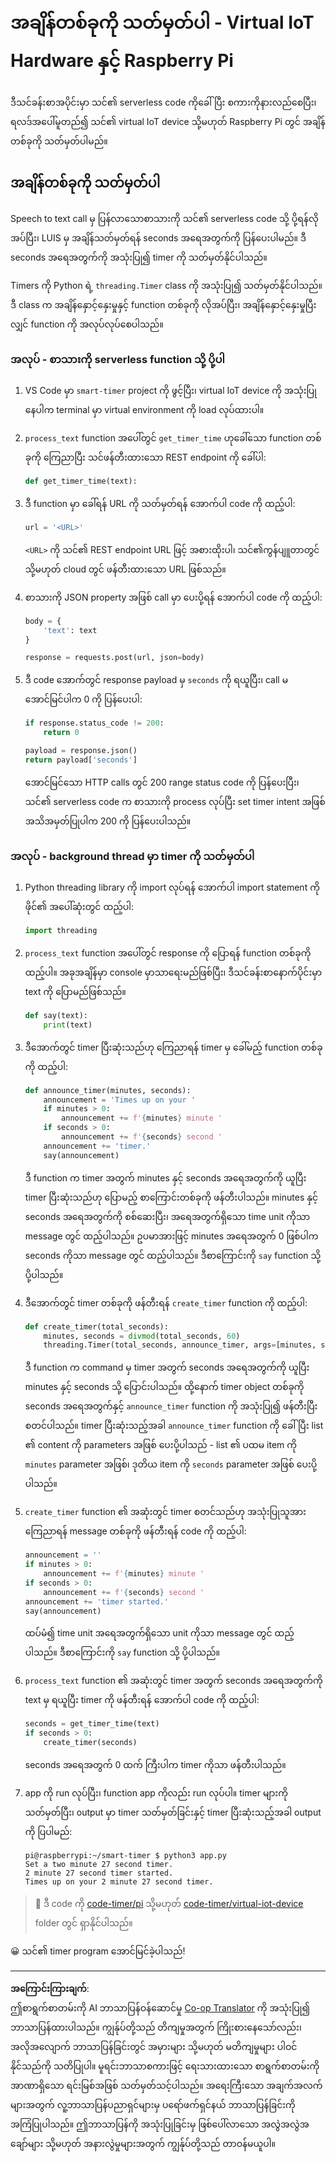 <!--
CO_OP_TRANSLATOR_METADATA:
{
  "original_hash": "64ad4ddb4de81a18b7252e968f10b404",
  "translation_date": "2025-08-28T16:22:35+00:00",
  "source_file": "6-consumer/lessons/3-spoken-feedback/single-board-computer-set-timer.md",
  "language_code": "my"
}
-->
# အချိန်တစ်ခုကို သတ်မှတ်ပါ - Virtual IoT Hardware နှင့် Raspberry Pi

ဒီသင်ခန်းစာအပိုင်းမှာ သင်၏ serverless code ကိုခေါ်ပြီး စကားကိုနားလည်စေပြီး၊ ရလဒ်အပေါ်မူတည်၍ သင်၏ virtual IoT device သို့မဟုတ် Raspberry Pi တွင် အချိန်တစ်ခုကို သတ်မှတ်ပါမည်။

## အချိန်တစ်ခုကို သတ်မှတ်ပါ

Speech to text call မှ ပြန်လာသောစာသားကို သင်၏ serverless code သို့ ပို့ရန်လိုအပ်ပြီး၊ LUIS မှ အချိန်သတ်မှတ်ရန် seconds အရေအတွက်ကို ပြန်ပေးပါမည်။ ဒီ seconds အရေအတွက်ကို အသုံးပြု၍ timer ကို သတ်မှတ်နိုင်ပါသည်။

Timers ကို Python ရဲ့ `threading.Timer` class ကို အသုံးပြု၍ သတ်မှတ်နိုင်ပါသည်။ ဒီ class က အချိန်နှောင့်နှေးမှုနှင့် function တစ်ခုကို လိုအပ်ပြီး၊ အချိန်နှောင့်နှေးမှုပြီးလျှင် function ကို အလုပ်လုပ်စေပါသည်။

### အလုပ် - စာသားကို serverless function သို့ ပို့ပါ

1. VS Code မှာ `smart-timer` project ကို ဖွင့်ပြီး၊ virtual IoT device ကို အသုံးပြုနေပါက terminal မှာ virtual environment ကို load လုပ်ထားပါ။

1. `process_text` function အပေါ်တွင် `get_timer_time` ဟုခေါ်သော function တစ်ခုကို ကြေညာပြီး သင်ဖန်တီးထားသော REST endpoint ကို ခေါ်ပါ:

    ```python
    def get_timer_time(text):
    ```

1. ဒီ function မှာ ခေါ်ရန် URL ကို သတ်မှတ်ရန် အောက်ပါ code ကို ထည့်ပါ:

    ```python
    url = '<URL>'
    ```

    `<URL>` ကို သင်၏ REST endpoint URL ဖြင့် အစားထိုးပါ၊ သင်၏ကွန်ပျူတာတွင် သို့မဟုတ် cloud တွင် ဖန်တီးထားသော URL ဖြစ်သည်။

1. စာသားကို JSON property အဖြစ် call မှာ ပေးပို့ရန် အောက်ပါ code ကို ထည့်ပါ:

    ```python
    body = {
        'text': text
    }
    
    response = requests.post(url, json=body)
    ```

1. ဒီ code အောက်တွင် response payload မှ `seconds` ကို ရယူပြီး၊ call မအောင်မြင်ပါက 0 ကို ပြန်ပေးပါ:

    ```python
    if response.status_code != 200:
        return 0
    
    payload = response.json()
    return payload['seconds']
    ```

    အောင်မြင်သော HTTP calls တွင် 200 range status code ကို ပြန်ပေးပြီး၊ သင်၏ serverless code က စာသားကို process လုပ်ပြီး set timer intent အဖြစ် အသိအမှတ်ပြုပါက 200 ကို ပြန်ပေးပါသည်။

### အလုပ် - background thread မှာ timer ကို သတ်မှတ်ပါ

1. Python threading library ကို import လုပ်ရန် အောက်ပါ import statement ကို ဖိုင်၏ အပေါ်ဆုံးတွင် ထည့်ပါ:

    ```python
    import threading
    ```

1. `process_text` function အပေါ်တွင် response ကို ပြောရန် function တစ်ခုကို ထည့်ပါ။ အခုအချိန်မှာ console မှာသာရေးမည်ဖြစ်ပြီး၊ ဒီသင်ခန်းစာနောက်ပိုင်းမှာ text ကို ပြောမည်ဖြစ်သည်။

    ```python
    def say(text):
        print(text)
    ```

1. ဒီအောက်တွင် timer ပြီးဆုံးသည်ဟု ကြေညာရန် timer မှ ခေါ်မည့် function တစ်ခုကို ထည့်ပါ:

    ```python
    def announce_timer(minutes, seconds):
        announcement = 'Times up on your '
        if minutes > 0:
            announcement += f'{minutes} minute '
        if seconds > 0:
            announcement += f'{seconds} second '
        announcement += 'timer.'
        say(announcement)
    ```

    ဒီ function က timer အတွက် minutes နှင့် seconds အရေအတွက်ကို ယူပြီး timer ပြီးဆုံးသည်ဟု ပြောမည့် စာကြောင်းတစ်ခုကို ဖန်တီးပါသည်။ minutes နှင့် seconds အရေအတွက်ကို စစ်ဆေးပြီး၊ အရေအတွက်ရှိသော time unit ကိုသာ message တွင် ထည့်ပါသည်။ ဥပမာအားဖြင့် minutes အရေအတွက် 0 ဖြစ်ပါက seconds ကိုသာ message တွင် ထည့်ပါသည်။ ဒီစာကြောင်းကို `say` function သို့ ပို့ပါသည်။

1. ဒီအောက်တွင် timer တစ်ခုကို ဖန်တီးရန် `create_timer` function ကို ထည့်ပါ:

    ```python
    def create_timer(total_seconds):
        minutes, seconds = divmod(total_seconds, 60)
        threading.Timer(total_seconds, announce_timer, args=[minutes, seconds]).start()
    ```

    ဒီ function က command မှ timer အတွက် seconds အရေအတွက်ကို ယူပြီး minutes နှင့် seconds သို့ ပြောင်းပါသည်။ ထို့နောက် timer object တစ်ခုကို seconds အရေအတွက်နှင့် `announce_timer` function ကို အသုံးပြု၍ ဖန်တီးပြီး စတင်ပါသည်။ timer ပြီးဆုံးသည့်အခါ `announce_timer` function ကို ခေါ်ပြီး list ၏ content ကို parameters အဖြစ် ပေးပို့ပါသည် - list ၏ ပထမ item ကို `minutes` parameter အဖြစ်၊ ဒုတိယ item ကို `seconds` parameter အဖြစ် ပေးပို့ပါသည်။

1. `create_timer` function ၏ အဆုံးတွင် timer စတင်သည်ဟု အသုံးပြုသူအား ကြေညာရန် message တစ်ခုကို ဖန်တီးရန် code ကို ထည့်ပါ:

    ```python
    announcement = ''
    if minutes > 0:
        announcement += f'{minutes} minute '
    if seconds > 0:
        announcement += f'{seconds} second '    
    announcement += 'timer started.'
    say(announcement)
    ```

    ထပ်မံ၍ time unit အရေအတွက်ရှိသော unit ကိုသာ message တွင် ထည့်ပါသည်။ ဒီစာကြောင်းကို `say` function သို့ ပို့ပါသည်။

1. `process_text` function ၏ အဆုံးတွင် timer အတွက် seconds အရေအတွက်ကို text မှ ရယူပြီး timer ကို ဖန်တီးရန် အောက်ပါ code ကို ထည့်ပါ:

    ```python
    seconds = get_timer_time(text)
    if seconds > 0:
        create_timer(seconds)
    ```

    seconds အရေအတွက် 0 ထက် ကြီးပါက timer ကိုသာ ဖန်တီးပါသည်။

1. app ကို run လုပ်ပြီး၊ function app ကိုလည်း run လုပ်ပါ။ timer များကို သတ်မှတ်ပြီး၊ output မှာ timer သတ်မှတ်ခြင်းနှင့် timer ပြီးဆုံးသည့်အခါ output ကို ပြပါမည်:

    ```output
    pi@raspberrypi:~/smart-timer $ python3 app.py 
    Set a two minute 27 second timer.
    2 minute 27 second timer started.
    Times up on your 2 minute 27 second timer.
    ```

> 💁 ဒီ code ကို [code-timer/pi](../../../../../6-consumer/lessons/3-spoken-feedback/code-timer/pi) သို့မဟုတ် [code-timer/virtual-iot-device](../../../../../6-consumer/lessons/3-spoken-feedback/code-timer/virtual-iot-device) folder တွင် ရှာနိုင်ပါသည်။

😀 သင်၏ timer program အောင်မြင်ခဲ့ပါသည်!

---

**အကြောင်းကြားချက်**:  
ဤစာရွက်စာတမ်းကို AI ဘာသာပြန်ဝန်ဆောင်မှု [Co-op Translator](https://github.com/Azure/co-op-translator) ကို အသုံးပြု၍ ဘာသာပြန်ထားပါသည်။ ကျွန်ုပ်တို့သည် တိကျမှုအတွက် ကြိုးစားနေသော်လည်း၊ အလိုအလျောက် ဘာသာပြန်ခြင်းတွင် အမှားများ သို့မဟုတ် မတိကျမှုများ ပါဝင်နိုင်သည်ကို သတိပြုပါ။ မူရင်းဘာသာစကားဖြင့် ရေးသားထားသော စာရွက်စာတမ်းကို အာဏာရှိသော ရင်းမြစ်အဖြစ် သတ်မှတ်သင့်ပါသည်။ အရေးကြီးသော အချက်အလက်များအတွက် လူ့ဘာသာပြန်ပညာရှင်များမှ ပရော်ဖက်ရှင်နယ် ဘာသာပြန်ခြင်းကို အကြံပြုပါသည်။ ဤဘာသာပြန်ကို အသုံးပြုခြင်းမှ ဖြစ်ပေါ်လာသော အလွဲအလွဲအချော်များ သို့မဟုတ် အနားလွဲမှုများအတွက် ကျွန်ုပ်တို့သည် တာဝန်မယူပါ။